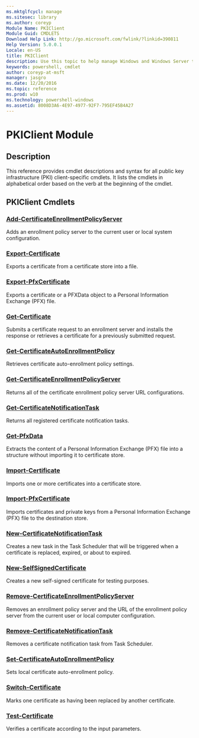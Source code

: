 ```yaml
---
ms.mktglfcycl: manage
ms.sitesec: library
ms.author: coreyp
Module Name: PKIClient
Module Guid: CMDLETS
Download Help Link: http://go.microsoft.com/fwlink/?linkid=390811
Help Version: 5.0.0.1
Locale: en-US
title: PKIClient
description: Use this topic to help manage Windows and Windows Server technologies with Windows PowerShell.
keywords: powershell, cmdlet
author: coreyp-at-msft
manager: jasgro
ms.date: 12/20/2016
ms.topic: reference
ms.prod: w10
ms.technology: powershell-windows
ms.assetid: 8008D3A6-4E97-4977-92F7-795EF45B4A27
---
```


# PKIClient Module
## Description
This reference provides cmdlet descriptions and syntax for all public key infrastructure (PKI) client-specific cmdlets. It lists the cmdlets in alphabetical order based on the verb at the beginning of the cmdlet.

## PKIClient Cmdlets
### [Add-CertificateEnrollmentPolicyServer](./add-certificateenrollmentpolicyserver.md)
Adds an enrollment policy server to the current user or local system configuration.

### [Export-Certificate](./export-certificate.md)
Exports a certificate from a certificate store into a file.

### [Export-PfxCertificate](./export-pfxcertificate.md)
Exports a certificate or a PFXData object to a Personal Information Exchange (PFX) file.

### [Get-Certificate](./get-certificate.md)
Submits a certificate request to an enrollment server and installs the response or retrieves a certificate for a previously submitted request.

### [Get-CertificateAutoEnrollmentPolicy](./get-certificateautoenrollmentpolicy.md)
Retrieves certificate auto-enrollment policy settings.

### [Get-CertificateEnrollmentPolicyServer](./get-certificateenrollmentpolicyserver.md)
Returns all of the certificate enrollment policy server URL configurations.

### [Get-CertificateNotificationTask](./get-certificatenotificationtask.md)
Returns all registered certificate notification tasks.

### [Get-PfxData](./get-pfxdata.md)
Extracts the content of a Personal Information Exchange (PFX) file into a structure without importing it to certificate store.

### [Import-Certificate](./import-certificate.md)
Imports one or more certificates into a certificate store.

### [Import-PfxCertificate](./import-pfxcertificate.md)
Imports certificates and private keys from a Personal Information Exchange (PFX) file to the destination store.

### [New-CertificateNotificationTask](./new-certificatenotificationtask.md)
Creates a new task in the Task Scheduler that will be triggered when a certificate is replaced, expired, or about to expired.

### [New-SelfSignedCertificate](./new-selfsignedcertificate.md)
Creates a new self-signed certificate for testing purposes.

### [Remove-CertificateEnrollmentPolicyServer](./remove-certificateenrollmentpolicyserver.md)
Removes an enrollment policy server and the URL of the enrollment policy server from the current user or local computer configuration.

### [Remove-CertificateNotificationTask](./remove-certificatenotificationtask.md)
Removes a certificate notification task from Task Scheduler.

### [Set-CertificateAutoEnrollmentPolicy](./set-certificateautoenrollmentpolicy.md)
Sets local certificate auto-enrollment policy.

### [Switch-Certificate](./switch-certificate.md)
Marks one certificate as having been replaced by another certificate.

### [Test-Certificate](./test-certificate.md)
Verifies a certificate according to the input parameters.



